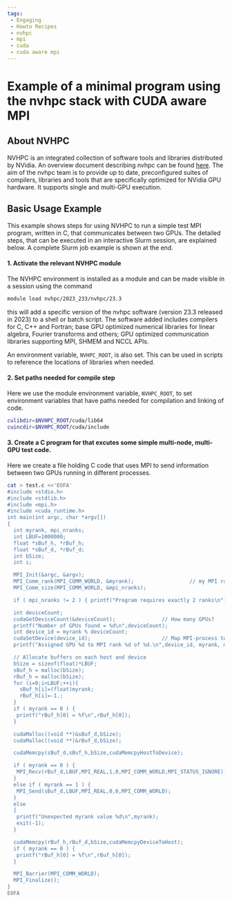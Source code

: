```yaml
---
tags:
 - Engaging
 - Howto Recipes
 - nvhpc
 - mpi
 - cuda
 - cuda aware mpi
---
```


# Example of a minimal program using the nvhpc stack with CUDA aware MPI

## About NVHPC

NVHPC is an integrated collection of software tools and libraries distributed by NVidia. An overview document describing nvhpc 
can be found [here](https://developer.nvidia.com/hpc-sdk).
The aim of the nvhpc team is to provide up to date, preconfigured suites of compilers, libraries and tools that are 
specifically optimized for NVidia GPU hardware. It supports single and multi-GPU execution.

## Basic Usage Example

This example shows steps for using NVHPC to run a simple test MPI program, written in C, that communicates between two GPUs.
The detailed steps, that can be executed in an interactive Slurm session, are explained 
below.  A complete Slurm job example is shown at the end.

#### 1. Activate the relevant NVHPC module

The NVHPC environment is installed as a module and can be made visible in a session using the command

```bash
module load nvhpc/2023_233/nvhpc/23.3
```

this will add a specific version of the nvhpc software (version 23.3 released in 2023) to a shell or batch script. The
software added includes compilers for C, C++ and Fortran; base GPU optimized numerical libraries for linear algebra, Fourier
transforms and others; GPU optimized communication libraries supporting MPI, SHMEM and NCCL APIs.

An environment variable, `NVHPC_ROOT`, is also set. This can be used in scripts to reference the locations of libraries
when needed.

#### 2. Set paths needed for compile step

Here we use the module environment variable, `NVHPC_ROOT`, to set environment variables
that have paths needed for compilation and linking of code.

```bash
culibdir=$NVHPC_ROOT/cuda/lib64
cuincdir=$NVHPC_ROOT/cuda/include
```

#### 3. Create a C program for that excutes some simple multi-node, multi-GPU test code.

Here we create a file holding C code that uses MPI to send information between two GPUs 
running in different processes.

```bash
cat > test.c <<'EOFA'
#include <stdio.h>
#include <stdlib.h>
#include <mpi.h>
#include <cuda_runtime.h>
int main(int argc, char *argv[])
{
  int myrank, mpi_nranks; 
  int LBUF=1000000;
  float *sBuf_h, *rBuf_h;
  float *sBuf_d, *rBuf_d;
  int bSize;
  int i;

  MPI_Init(&argc, &argv);
  MPI_Comm_rank(MPI_COMM_WORLD, &myrank);                  // my MPI rank
  MPI_Comm_size(MPI_COMM_WORLD, &mpi_nranks);

  if ( mpi_nranks != 2 ) { printf("Program requires exactly 2 ranks\n");exit(-1); }

  int deviceCount;
  cudaGetDeviceCount(&deviceCount);               // How many GPUs?
  printf("Number of GPUs found = %d\n",deviceCount);
  int device_id = myrank % deviceCount;
  cudaSetDevice(device_id);                       // Map MPI-process to a GPU
  printf("Assigned GPU %d to MPI rank %d of %d.\n",device_id, myrank, mpi_nranks);

  // Allocate buffers on each host and device
  bSize = sizeof(float)*LBUF;
  sBuf_h = malloc(bSize);
  rBuf_h = malloc(bSize);
  for (i=0;i<LBUF;++i){
    sBuf_h[i]=(float)myrank;
    rBuf_h[i]=-1.;
  }
  if ( myrank == 0 ) {
   printf("rBuf_h[0] = %f\n",rBuf_h[0]);
  }

  cudaMalloc((void **)&sBuf_d,bSize);
  cudaMalloc((void **)&rBuf_d,bSize);

  cudaMemcpy(sBuf_d,sBuf_h,bSize,cudaMemcpyHostToDevice);

  if ( myrank == 0 ) {
   MPI_Recv(rBuf_d,LBUF,MPI_REAL,1,0,MPI_COMM_WORLD,MPI_STATUS_IGNORE);
  } 
  else if ( myrank == 1 ) {
   MPI_Send(sBuf_d,LBUF,MPI_REAL,0,0,MPI_COMM_WORLD);
  }
  else
  {
   printf("Unexpected myrank value %d\n",myrank);
   exit(-1);
  }

  cudaMemcpy(rBuf_h,rBuf_d,bSize,cudaMemcpyDeviceToHost);
  if ( myrank == 0 ) {
   printf("rBuf_h[0] = %f\n",rBuf_h[0]);
  }

  MPI_Barrier(MPI_COMM_WORLD);
  MPI_Finalize();
}
EOFA
```
